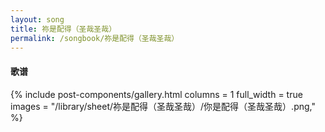 ```yaml
---
layout: song
title: 祢是配得（圣哉圣哉）
permalink: /songbook/祢是配得（圣哉圣哉）
---
```


#### 歌谱

{% include post-components/gallery.html
    columns = 1
    full_width = true
    images = "/library/sheet/祢是配得（圣哉圣哉）/你是配得（圣哉圣哉）.png,"
%}
